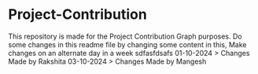 # Project-Contribution

This repository is made for the Project Contribution Graph purposes.
Do some changes in this readme file by changing some content in this, 
Make changes on an alternate day in a week
sdfasfdsafs
01-10-2024 > Changes Made by Rakshita
03-10-2024 > Changes Made by Mangesh
